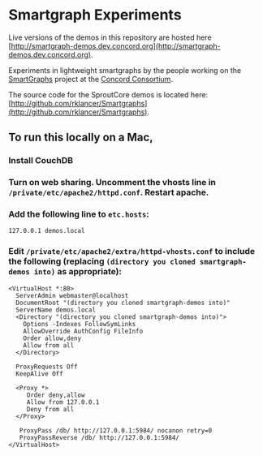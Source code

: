 # Smartgraph Experiments

Live versions of the demos in this repository are hosted here
[http://smartgraph-demos.dev.concord.org](http://smartgraph-demos.dev.concord.org).

Experiments in lightweight smartgraphs by the people working on the
[SmartGraphs](http://smartgraphs.concord.org/) project at the [Concord Consortium](http://www.concord.org).

The source code for the SproutCore demos is located here:
[http://github.com/rklancer/Smartgraphs](http://github.com/rklancer/Smartgraphs).


## To run this locally on a Mac,

### Install CouchDB
### Turn on web sharing. Uncomment the vhosts line in `/private/etc/apache2/httpd.conf`. Restart apache.
### Add the following line to `etc.hosts`:

    127.0.0.1 demos.local
    
### Edit `/private/etc/apache2/extra/httpd-vhosts.conf` to include the following (replacing `(directory you cloned smartgraph-demos into)` as appropriate):

    <VirtualHost *:80>
      ServerAdmin webmaster@localhost
      DocumentRoot "(directory you cloned smartgraph-demos into)"
      ServerName demos.local
      <Directory "(directory you cloned smartgraph-demos into)">
      	Options -Indexes FollowSymLinks
      	AllowOverride AuthConfig FileInfo
      	Order allow,deny
        Allow from all
      </Directory>

      ProxyRequests Off
      KeepAlive Off

      <Proxy *>
         Order deny,allow
         Allow from 127.0.0.1
         Deny from all     
      </Proxy>
   
       ProxyPass /db/ http://127.0.0.1:5984/ nocanon retry=0
       ProxyPassReverse /db/ http://127.0.0.1:5984/
    </VirtualHost>
